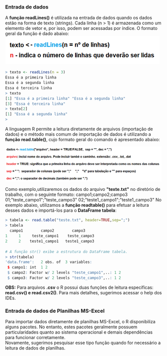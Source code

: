 ### <b>Entrada de dados</b>

A **função readLines()** é utilizada na entrada de dados quando os dados estão na forma de texto (strings). Cada linha (n > 1) é armazenada como um elemento de vetor e, por isso, podem ser acessadas por índice. O formato geral da função é dado abaixo: <br>
![excecao](/markdowns/imagens/readlines.png)
``` R
> texto <- readLines(n = 3)
Essa é a primeira linha
Essa é a segunda linha
Essa é terceira linha
> texto
[1] "Essa é a primeira linha" "Essa é a segunda linha" 
[3] "Essa é terceira linha"  
> texto[2]
[1] "Essa é a segunda linha"
> 
```

A linguagem R permite a leitura diretamente de arquivos (importação de dados) e o método mais comum de importação de dados é utilizando a **função read.table()**, cujo formato geral do comando é apresentado abaixo:<br>

![excecao](/markdowns/imagens/readtable.png)


Como exemplo,utilizaremos os dados do arquivo **"texte.txt"** no diretório de trabalho, com o seguinte formato:
campo1;campo2;campo3
01;"teste_campo1";"teste_campo3"
02;"teste1_campo1";"teste1_campo3"
No exemplo abaixo, utilizamos a **função readtable()** para efetuar a leitura desses dados e importá-los para o **DataFrame tabela**:
``` R
> tabela <- read.table("teste.txt", header=TRUE,sep=";")
> tabela
  campo1        campo2        campo3
1     1     teste_campo1    teste_campo3
2     2    teste1_campo1   teste1_campo3

# A função str() exibe a estrutura do DataFrame tabela.
> str(tabela)
'data.frame':	2 obs. of  3 variables:
 $ campo1: int  1 2
 $ campo2: Factor w/ 2 levels "teste_campo1",..: 1 2
 $ campo3: Factor w/ 2 levels "teste_campo3",..: 1 2
```
**OBS:** Para arquivos **.csv** o R possui duas funções de leitura específicas: **read.csv() e read.csv2()**. Para mais detalhes, sugerimos acessar o help dos IDEs.

### <b>Entrada de  dados de Planilhas MS-Excel</b>

Para importar dados diretamente de planilhas MS-Excel, o R disponibiliza alguns pacotes. No entanto, estes pacotes geralmente possuem particularidades quanto ao sistema operacional e demais dependências para funcionar corretamente. <br>
Novamente, sugerimos pesquisar esse tipo função quando for necessário a leitura de dados de planilhas. 


